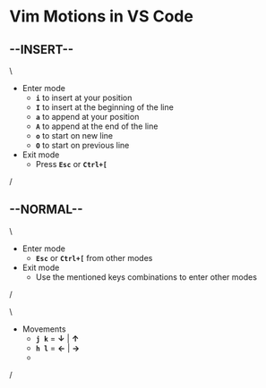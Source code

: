 # Vim Motions in VS Code

--INSERT--
-
\

- Enter mode
  - **`i`** to insert at your position
  - **`I`** to insert at the beginning of the line
  - **`a`** to append at your position
  - **`A`** to append at the end of the line
  - **`o`** to start on new line
  - **`O`** to start on previous line 
- Exit mode
  - Press **`Esc`** or **`Ctrl+[`**

/

--NORMAL--
-

\

- Enter mode
  - **`Esc`** or **`Ctrl+[`** from other modes
- Exit mode
  - Use the mentioned keys combinations to enter other modes

/

\

- Movements
  - **`j k`** = **↓** | **↑**
  - **`h l`** = **←** | **→**
  - 
  
/
